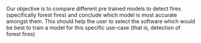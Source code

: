 Our objective is to compare different pre trained models to detect fires (specifically forest fires) and conclude which model is most accurate amongst them. This should help the user to select the software which would be best to train a model for this specific use-case (that is, detection of forest fires)

